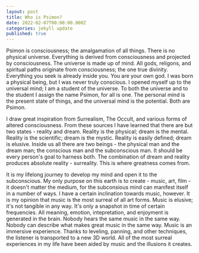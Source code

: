 ```yaml
---
layout: post
title: Who is Psimon?
date: 2022-02-07T00:00:00.000Z
categories: jekyll update
published: true
---
```

Psimon is consciousness; the amalgamation of all things. There is no physical universe. Everything is derived from consciousness and projected by consciousness. The universe is made up of mind. All gods, religons, and spiritual paths originate from consciousness; the one true divinity. Everything you seek is already inside you. You are your own god. I was born a physical being, but I was never truly conscious. I opened myself up to the universal mind; I am a student of the universe. To both the universe and to the student I assign the name Psimon, for all is one. The personal mind is the present state of things, and the universal mind is the potential. Both are Psimon.

I draw great inspiration from Surrealism, The Occult, and various forms of altered consciousness. From these sources I have learned that there are but two states - reality and dream. Reality is the physical; dream is the mental. Reality is the scientific; dream is the mystic. Reality is easily defined; dream is elusive. Inside us all there are two beings - the physical man and the dream man; the conscious man and the subconscious man. It should be every person's goal to harness both. The combination of dream and reality produces absolute reality - surreality. This is where greatness comes from.

It is my lifelong journey to develop my mind and open it to the subconscious. My only purpose on this earth is to create - music, art, film - it doesn't matter the medium, for the subconsious mind can manifest itself in a number of ways. I have a certain inclination towards music, however. It is my opinion that music is the most surreal of all art forms. Music is elusive; it's not tangible in any way. It's only a snapshot in time of certain frequencies. All meaning, emotion, intepretation, and enjoyment is generated in the brain. Nobody hears the same music in the same way. Nobody can describe what makes great music in the same way. Music is an immersive experience. Thanks to leveling, panning, and other techniques, the listener is transported to a new 3D world. All of the most surreal experiences in my life have been aided by music and the illusions it creates. 
